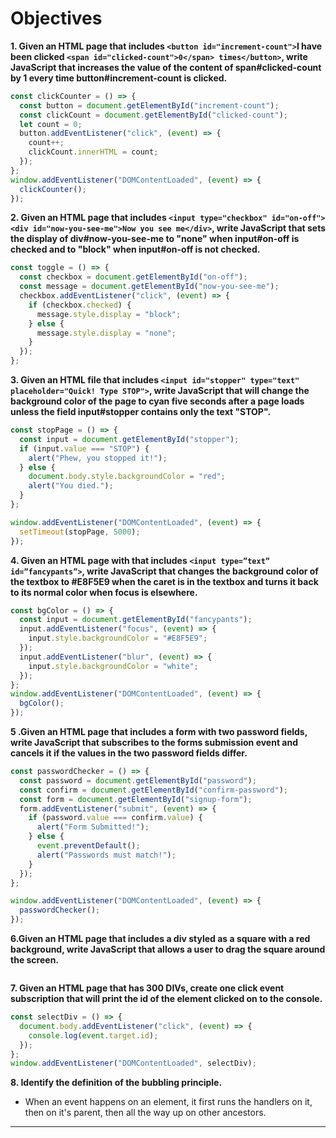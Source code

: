# **Objectives**

**1. Given an HTML page that includes `<button id="increment-count">`I have been clicked `<span id="clicked-count">0</span> times</button>`, write JavaScript that increases the value of the content of span#clicked-count by 1 every time button#increment-count is clicked.**

```js
const clickCounter = () => {
  const button = document.getElementById("increment-count");
  const clickCount = document.getElementById("clicked-count");
  let count = 0;
  button.addEventListener("click", (event) => {
    count++;
    clickCount.innerHTML = count;
  });
};
window.addEventListener("DOMContentLoaded", (event) => {
  clickCounter();
});
```

**2. Given an HTML page that includes `<input type="checkbox" id="on-off"><div id="now-you-see-me">Now you see me</div>`, write JavaScript that sets the display of div#now-you-see-me to "none" when input#on-off is checked and to "block" when input#on-off is not checked.**

```js
const toggle = () => {
  const checkbox = document.getElementById("on-off");
  const message = document.getElementById("now-you-see-me");
  checkbox.addEventListener("click", (event) => {
    if (checkbox.checked) {
      message.style.display = "block";
    } else {
      message.style.display = "none";
    }
  });
};
```

**3. Given an HTML file that includes `<input id="stopper" type="text" placeholder="Quick! Type STOP">`, write JavaScript that will change the background color of the page to cyan five seconds after a page loads unless the field input#stopper contains only the text "STOP".**

```js
const stopPage = () => {
  const input = document.getElementById("stopper");
  if (input.value === "STOP") {
    alert("Phew, you stopped it!");
  } else {
    document.body.style.backgroundColor = "red";
    alert("You died.");
  }
};

window.addEventListener("DOMContentLoaded", (event) => {
  setTimeout(stopPage, 5000);
});
```

**4. Given an HTML page with that includes `<input type=”text” id=”fancypants”>`, write JavaScript that changes the background color of the textbox to #E8F5E9 when the caret is in the textbox and turns it back to its normal color when focus is elsewhere.**

```js
const bgColor = () => {
  const input = document.getElementById("fancypants");
  input.addEventListener("focus", (event) => {
    input.style.backgroundColor = "#E8F5E9";
  });
  input.addEventListener("blur", (event) => {
    input.style.backgroundColor = "white";
  });
};
window.addEventListener("DOMContentLoaded", (event) => {
  bgColor();
});
```

**5 .Given an HTML page that includes a form with two password fields, write JavaScript that subscribes to the forms submission event and cancels it if the values in the two password fields differ.**

```js
const passwordChecker = () => {
  const password = document.getElementById("password");
  const confirm = document.getElementById("confirm-password");
  const form = document.getElementById("signup-form");
  form.addEventListener("submit", (event) => {
    if (password.value === confirm.value) {
      alert("Form Submitted!");
    } else {
      event.preventDefault();
      alert("Passwords must match!");
    }
  });
};

window.addEventListener("DOMContentLoaded", (event) => {
  passwordChecker();
});
```

**6.Given an HTML page that includes a div styled as a square with a red background, write JavaScript that allows a user to drag the square around the screen.**

```js
```

**7. Given an HTML page that has 300 DIVs, create one click event subscription that will print the id of the element clicked on to the console.**

```js
const selectDiv = () => {
  document.body.addEventListener("click", (event) => {
    console.log(event.target.id);
  });
};
window.addEventListener("DOMContentLoaded", selectDiv);
```

**8. Identify the definition of the bubbling principle.**

- When an event happens on an element, it first runs the handlers on it, then on it's parent, then all the way up on other ancestors.

---
